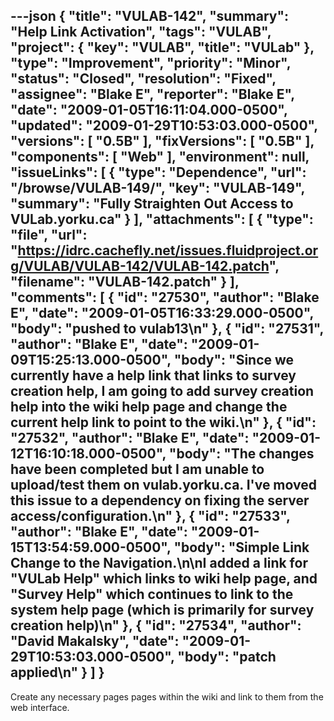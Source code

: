 ---json
{
  "title": "VULAB-142",
  "summary": "Help Link Activation",
  "tags": "VULAB",
  "project": {
    "key": "VULAB",
    "title": "VULab"
  },
  "type": "Improvement",
  "priority": "Minor",
  "status": "Closed",
  "resolution": "Fixed",
  "assignee": "Blake E",
  "reporter": "Blake E",
  "date": "2009-01-05T16:11:04.000-0500",
  "updated": "2009-01-29T10:53:03.000-0500",
  "versions": [
    "0.5B"
  ],
  "fixVersions": [
    "0.5B"
  ],
  "components": [
    "Web"
  ],
  "environment": null,
  "issueLinks": [
    {
      "type": "Dependence",
      "url": "/browse/VULAB-149/",
      "key": "VULAB-149",
      "summary": "Fully Straighten Out Access to VULab.yorku.ca"
    }
  ],
  "attachments": [
    {
      "type": "file",
      "url": "https://idrc.cachefly.net/issues.fluidproject.org/VULAB/VULAB-142/VULAB-142.patch",
      "filename": "VULAB-142.patch"
    }
  ],
  "comments": [
    {
      "id": "27530",
      "author": "Blake E",
      "date": "2009-01-05T16:33:29.000-0500",
      "body": "pushed to vulab13\n"
    },
    {
      "id": "27531",
      "author": "Blake E",
      "date": "2009-01-09T15:25:13.000-0500",
      "body": "Since we currently have a help link that links to survey creation help, I am going to add survey creation help into the wiki help page and change the current help link to point to the wiki.\n"
    },
    {
      "id": "27532",
      "author": "Blake E",
      "date": "2009-01-12T16:10:18.000-0500",
      "body": "The changes have been completed but I am unable to upload/test them on vulab.yorku.ca. I've moved this issue to a dependency on fixing the server access/configuration.\n"
    },
    {
      "id": "27533",
      "author": "Blake E",
      "date": "2009-01-15T13:54:59.000-0500",
      "body": "Simple Link Change to the Navigation.\n\nI added a link for \"VULab Help\" which links to wiki help page, and \"Survey Help\" which continues to link to the system help page (which is primarily for survey creation help)\n"
    },
    {
      "id": "27534",
      "author": "David Makalsky",
      "date": "2009-01-29T10:53:03.000-0500",
      "body": "patch applied\n"
    }
  ]
}
---
Create any necessary pages pages within the wiki and link to them from the web interface.

        